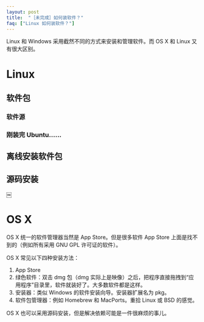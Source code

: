 ```yaml
---
layout: post
title:  "［未完成］如何装软件？"
faq: ["Linux 如何装软件？"]
---
```


Linux 和 Windows 采用截然不同的方式来安装和管理软件。而 OS X 和 Linux 又有很大区别。

# Linux

## 软件包

### 软件源

### 刚装完 Ubuntu……

## 离线安装软件包


## 源码安装
￼
# OS X

OS X 统一的软件管理器当然是 App Store。但是很多软件 App Store 上面是找不到的（例如所有采用 GNU GPL 许可证的软件）。

OS X 常见以下四种安装方法：

1. App Store
2. 绿色软件：双击 dmg 包（dmg 实际上是映像）之后，把程序直接拖拽到“应用程序”目录里，软件就装好了。大多数软件都是这样。
3. 安装器：类似 Windows 的软件安装向导。安装器扩展名为 pkg。
4. 软件包管理器：例如 Homebrew 和 MacPorts。重拾 Linux 或 BSD 的感觉。

OS X 也可以采用源码安装，但是解决依赖可能是一件很麻烦的事儿。
